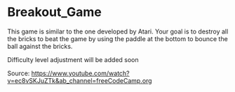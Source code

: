 # Breakout_Game

This game is similar to the one developed by Atari. Your goal is to destroy all the bricks to beat the game by using the paddle at the bottom to bounce the ball against the bricks.

Difficulty level adjustment will be added soon

Source: https://www.youtube.com/watch?v=ec8vSKJuZTk&ab_channel=freeCodeCamp.org 
